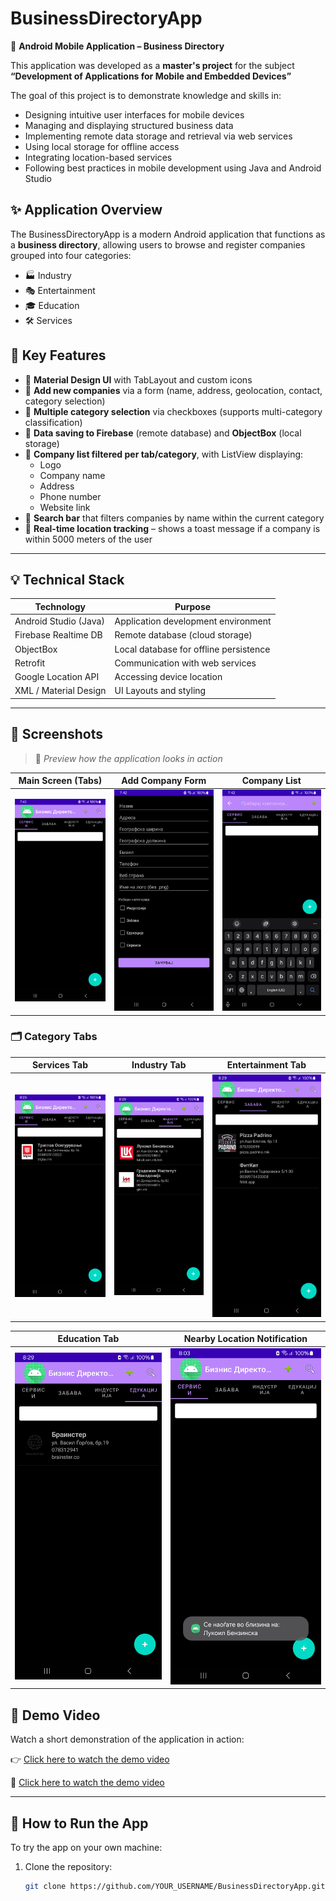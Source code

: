 # BusinessDirectoryApp

📱 **Android Mobile Application – Business Directory**

This application was developed as a **master's project** for the subject 
**“Development of Applications for Mobile and Embedded Devices”**

The goal of this project is to demonstrate knowledge and skills in:
- Designing intuitive user interfaces for mobile devices
- Managing and displaying structured business data
- Implementing remote data storage and retrieval via web services
- Using local storage for offline access
- Integrating location-based services
- Following best practices in mobile development using Java and Android Studio


## ✨ Application Overview

The BusinessDirectoryApp is a modern Android application that functions as a **business directory**, allowing users to browse and register companies grouped into four categories:

- 🏭 Industry  
- 🎭 Entertainment  
- 🎓 Education  
- 🛠️ Services



## 🧩 Key Features

- 🔹 **Material Design UI** with TabLayout and custom icons  
- 🔹 **Add new companies** via a form (name, address, geolocation, contact, category selection)
- 🔹 **Multiple category selection** via checkboxes (supports multi-category classification)
- 🔹 **Data saving to Firebase** (remote database) and **ObjectBox** (local storage)
- 🔹 **Company list filtered per tab/category**, with ListView displaying:
  - Logo
  - Company name
  - Address
  - Phone number
  - Website link
- 🔹 **Search bar** that filters companies by name within the current category
- 🔹 **Real-time location tracking** – shows a toast message if a company is within 5000 meters of the user

---

## 💡 Technical Stack

| Technology           | Purpose                                |
|----------------------|----------------------------------------|
| Android Studio (Java) | Application development environment   |
| Firebase Realtime DB | Remote database (cloud storage)        |
| ObjectBox            | Local database for offline persistence |
| Retrofit             | Communication with web services        |
| Google Location API  | Accessing device location              |
| XML / Material Design| UI Layouts and styling                |

---

## 📸 Screenshots

> 📍 *Preview how the application looks in action*

| Main Screen (Tabs) | Add Company Form | Company List |
|--------------------|------------------|--------------|
| ![Main](picures/1.jpg) | ![Form](picures/2.jpg) | ![List](picures/3.jpg) |


### 🗂️ Category Tabs

| Services Tab | Industry Tab | Entertainment Tab |
|--------------|--------------|-------------------|
| ![Services](picures/4.jpg) | ![Industry](picures/6.jpg) | ![Entertainment](picures/5.jpg) |

| Education Tab | Nearby Location Notification |
|----------------|------------------------------|
| ![Education](picures/7.jpg) | ![Notification](picures/8.jpg) |

## 🎥 Demo Video

Watch a short demonstration of the application in action:

👉 [Click here to watch the demo video](https://github.com/Ivana-Gerchakova/BusinessDirectoryApp/raw/main/Demo%20video-app.mp4)


🔗 [Click here to watch the demo video](PUT_YOUR_LINK_HERE)

---

## 🚀 How to Run the App

To try the app on your own machine:

1. Clone the repository:
   ```bash
   git clone https://github.com/YOUR_USERNAME/BusinessDirectoryApp.git


